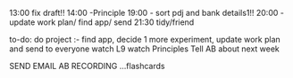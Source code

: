 
13:00 fix draft!!
14:00 -Principle
19:00 - sort pdj and bank details1!!
20:00 - update work plan/ find app/ send
21:30 tidy/friend

to-do:
do project :- find app, decide 1 more experiment, update work plan and send to everyone
watch L9
watch Principles
Tell AB about next week 

SEND EMAIL AB RECORDING
...flashcards
